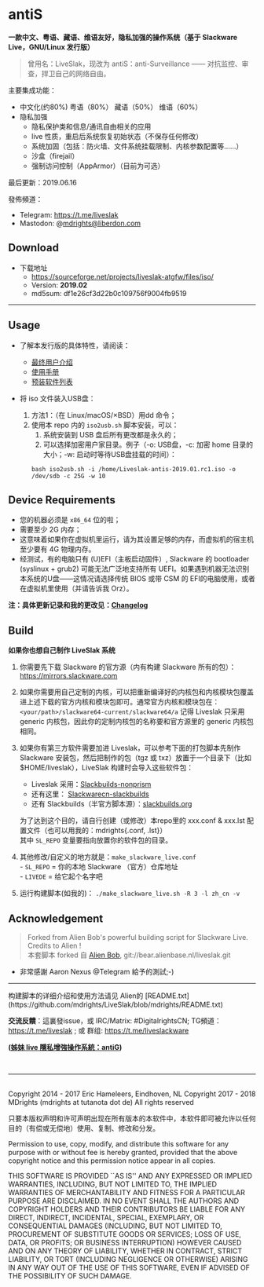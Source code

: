 # antiS
**一款中文、粤语、藏语、维语友好，隐私加强的操作系统（基于 Slackware Live，GNU/Linux 发行版）**

> 曾用名：LiveSlak，现改为 antiS：anti-Surveillance —— 对抗监控、审查，捍卫自己的网络自由。  


主要集成功能：  
  - 中文化(约80%) 粤语（80%） 藏语（50%） 维语（60%）
  - 隐私加强
    - 隐私保护类和信息/通讯自由相关的应用
	- live 性质，重启后系统恢复初始状态（不保存任何修改）
    - 系统加固（包括：防火墙、文件系统挂载限制、内核参数配置等……）
	- 沙盒（firejail）
	- 强制访问控制（AppArmor）（目前为可选）

最后更新：2019.06.16  

發佈頻道：	
- Telegram: https://t.me/liveslak    
- Mastodon: @mdrights@liberdon.com


## Download

- 下载地址 
	- https://sourceforge.net/projects/liveslak-atgfw/files/iso/
	- Version: **2019.02**    
	- md5sum: df1e26cf3d22b0c109756f9004fb9519

<hr>

## Usage

- 了解本发行版的具体特性，请阅读：    
	- [最终用户介绍](https://mdrights.github.io/os-observe/Liveslak-intro/)
	- [使用手册](https://mdrights.github.io/os-observe/docs/LiveSlak-Users-Guide.html)
	- [预装软件列表](https://github.com/mdrights/LiveSlak/blob/V1.3.0/pkglists/mdrights-xfce.lst)

- 将 iso 文件装入USB盘：
	1. 方法1：（在 Linux/macOS/×BSD）用dd 命令；
	2. 使用本 repo 内的 `iso2usb.sh` 脚本安装，可以：
		1. 系统安装到 USB 盘后所有更改都是永久的；
		2. 可以选择加密用户家目录。例子（-o: USB盘，-c: 加密 home 目录的大小；-w: 启动时等待USB盘挂载的时间）：
		```
		bash iso2usb.sh -i /home/Liveslak-antis-2019.01.rc1.iso -o /dev/sdb -c 25G -w 10
		```


## Device Requirements

- 您的机器必须是 `x86_64` 位的啦；
- 需要至少 2G 内存；
- 这意味着如果你在虚拟机里运行，请为其设置足够的内存，而虚拟机的宿主机至少要有 4G 物理内存。
- 经测试，有的电脑只有 (U)EFI（主板启动固件）, Slackware 的 bootloader (syslinux + grub2) 可能无法广泛地支持所有 UEFI。如果遇到机器无法识别本系统的U盘——这情况请选择传统 BIOS 或带 CSM 的 EFI的电脑使用，或者在虚拟机里使用（并请告诉我 Orz）。

**注：具体更新记录和我的更改见：[Changelog](https://github.com/mdrights/LiveSlak/blob/mdrights/Changelog)**


## Build

**如果你也想自己制作 LiveSlak 系统**   

1. 你需要先下载 Slackware 的官方源（内有构建 Slackware 所有的包）：https://mirrors.slackware.com  

2. 如果你需要用自己定制的内核，可以把重新编译好的内核包和内核模块包覆盖进上述下载的官方内核和模块包即可。通常官方内核和模块包在：`<your/path>/slackware64-current/slackware64/a`   记得 Liveslak 只采用 generic 内核包，因此你的定制内核包的名称要和官方源里的 generic 内核包相同。

3. 如果你有第三方软件需要加进 Liveslak，可以参考下面的打包脚本先制作 Slackware 安装包，然后把制作的包（tgz 或 txz）放置于一个目录下（比如 $HOME/liveslak），LiveSlak 构建时会导入这些软件包：

    - Liveslak 采用：[Slackbuilds-nonprism](https://github.com/mdrights/Slackbuilds-nonprism) 
    - 还有这里： [Slackwarecn-slackbuilds](https://github.com/slackwarecn-slackbuilds)
	- 还有 Slackbuilds（半官方脚本源）：[slackbuilds.org](https://slackbuilds.org)

    为了达到这个目的，请自行创建（或修改）本repo里的 xxx.conf & xxx.lst 配置文件（也可以用我的：mdrights{.conf, .lst}）   
    其中 `SL_REPO` 变量要指向放置你的软件包的目录。

4. 其他修改/自定义的地方就是：`make_slackware_live.conf`   
        - `SL_REPO` = 你的本地 Slackware （官方）仓库地址  
        - `LIVEDE`  = 给它起个名字吧  

5. 运行构建脚本(如我的)：
	`./make_slackware_live.sh -R 3 -l zh_cn -v`  


## Acknowledgement

> Forked from Alien Bob's powerful building script for Slackware Live. Credits to Alien !    
> 本套脚本 forked 自 [Alien Bob](http://www.slackware.com/%7Ealien/liveslak/), git://bear.alienbase.nl/liveslak.git
- 非常感謝 Aaron Nexus @Telegram 給予的測試;-) 

<hr>
构建脚本的详细介绍和使用方法请见 Alien的 [README.txt](https://github.com/mdrights/LiveSlak/blob/mdrights/README.txt)   

**交流反饋**：這裏發issue，或 IRC/Matrix: #DigitalrightsCN; TG頻道：https://t.me/liveslak ; 或 群组:  https://t.me/liveslackware   

**([姊妹 live 隱私增強操作系統：antiG](https://github.com/mdrights/antiG))**

<br />
<hr>
<br />
Copyright 2014 - 2017 Eric Hameleers, Eindhoven, NL  
Copyright 2017 - 2018 MDrights (mdrights at tutanota dot de)  
All rights reserved  

只要本版权声明和许可声明出现在所有版本的本软件中，本软件即可被允许以任何目的（有偿或无偿地）使用、复制、修改和分发。  

   Permission to use, copy, modify, and distribute this software for
   any purpose with or without fee is hereby granted, provided that
   the above copyright notice and this permission notice appear in all
   copies.

   THIS SOFTWARE IS PROVIDED ``AS IS'' AND ANY EXPRESSED OR IMPLIED
   WARRANTIES, INCLUDING, BUT NOT LIMITED TO, THE IMPLIED WARRANTIES OF
   MERCHANTABILITY AND FITNESS FOR A PARTICULAR PURPOSE ARE DISCLAIMED.
   IN NO EVENT SHALL THE AUTHORS AND COPYRIGHT HOLDERS AND THEIR
   CONTRIBUTORS BE LIABLE FOR ANY DIRECT, INDIRECT, INCIDENTAL,
   SPECIAL, EXEMPLARY, OR CONSEQUENTIAL DAMAGES (INCLUDING, BUT NOT
   LIMITED TO, PROCUREMENT OF SUBSTITUTE GOODS OR SERVICES; LOSS OF
   USE, DATA, OR PROFITS; OR BUSINESS INTERRUPTION) HOWEVER CAUSED AND
   ON ANY THEORY OF LIABILITY, WHETHER IN CONTRACT, STRICT LIABILITY,
   OR TORT (INCLUDING NEGLIGENCE OR OTHERWISE) ARISING IN ANY WAY OUT
   OF THE USE OF THIS SOFTWARE, EVEN IF ADVISED OF THE POSSIBILITY OF
   SUCH DAMAGE.
 

